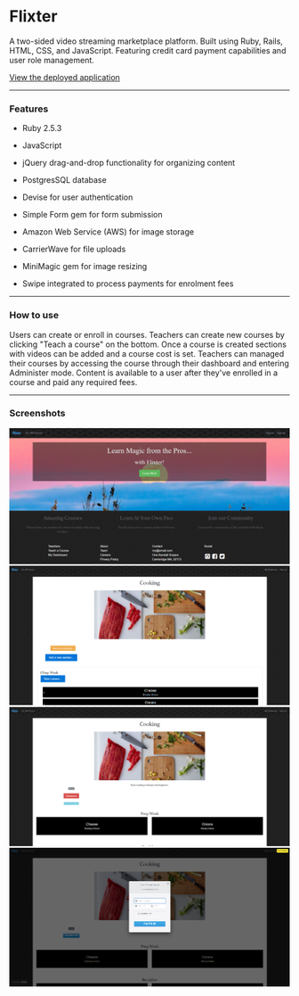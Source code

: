 # Flixter

A two-sided video streaming marketplace platform. Built using Ruby, Rails, HTML, CSS, and JavaScript. Featuring credit card payment capabilities and user role management.


[View the deployed application](https://flixter-alyssa-redman.herokuapp.com/)

____________

### Features

* Ruby 2.5.3

* JavaScript

* jQuery drag-and-drop functionality for organizing content

* PostgresSQL database

* Devise for user authentication

* Simple Form gem for form submission

* Amazon Web Service (AWS) for image storage

* CarrierWave for file uploads

* MiniMagic gem for image resizing

* Swipe integrated to process payments for enrolment fees

____________

### How to use

Users can create or enroll in courses. Teachers can create new courses by clicking "Teach a course" on the bottom. Once a course is created sections with videos can be added and a course cost is set. Teachers can managed their courses by accessing the course through their dashboard and entering Administer mode. Content is available to a user after they've enrolled in a course and paid any required fees. 

_____________

### Screenshots
![Screenshot](app/assets/images/landing.png)
![Screenshot](app/assets/images/admin.png)
![Screenshot](app/assets/images/studentview.png)
![Screenshot](app/assets/images/stripe.png)
